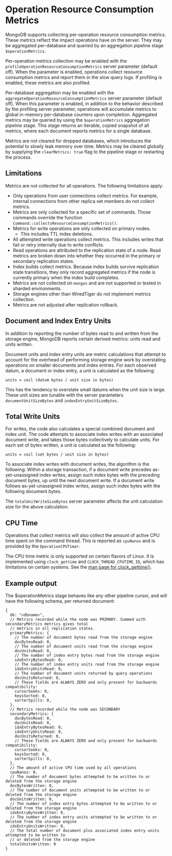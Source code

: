 # Operation Resource Consumption Metrics

MongoDB supports collecting per-operation resource consumption metrics. These metrics reflect the
impact operations have on the server. They may be aggregated per-database and queried by an
aggregation pipeline stage `$operationMetrics`.

Per-operation metrics collection may be enabled with the
`profileOperationResourceConsumptionMetrics` server parameter (default off). When the parameter is
enabled, operations collect resource consumption metrics and report them in the slow query logs. If
profiling is enabled, these metrics are also profiled.

Per-database aggregation may be enabled with the `aggregateOperationResourceConsumptionMetrics`
server parameter (default off). When this parameter is enabled, in addition to the behavior
described by the profiling server parameter, operations will accumulate metrics to global in-memory
per-database counters upon completion. Aggregated metrics may be queried by using the
`$operationMetrics` aggregation pipeline stage. This stage returns an iterable, copied snapshot of
all metrics, where each document reports metrics for a single database.

Metrics are not cleared for dropped databases, which introduces the potential to slowly leak memory
over time. Metrics may be cleared globally by supplying the `clearMetrics: true` flag to the
pipeline stage or restarting the process.

## Limitations

Metrics are not collected for all operations. The following limitations apply:

- Only operations from user connections collect metrics. For example, internal connections from
  other replica set members do not collect metrics.
- Metrics are only collected for a specific set of commands. Those commands override the function
  `Command::collectsResourceConsumptionMetrics()`.
- Metrics for write operations are only collected on primary nodes.
  - This includes TTL index deletions.
- All attempted write operations collect metrics. This includes writes that fail or retry internally
  due to write conflicts.
- Read operations are attributed to the replication state of a node. Read metrics are broken down
  into whether they occurred in the primary or secondary replication states.
- Index builds collect metrics. Because index builds survive replication state transitions, they
  only record aggregated metrics if the node is currently primary when the index build completes.
- Metrics are not collected on `mongos` and are not supported or tested in sharded environments.
- Storage engines other than WiredTiger do not implement metrics collection.
- Metrics are not adjusted after replication rollback.

## Document and Index Entry Units

In addition to reporting the number of bytes read to and written from the storage engine, MongoDB
reports certain derived metrics: units read and units written.

Document units and index entry units are metric calculations that attempt to account for the
overhead of performing storage engine work by overstating operations on smaller documents and index
entries. For each observed datum, a document or index entry, a unit is calculated as the following:

```
units = ceil (datum bytes / unit size in bytes)
```

This has the tendency to overstate small datums when the unit size is large. These unit sizes are
tunable with the server parameters `documentUnitSizeBytes` and `indexEntryUnitSizeBytes`.

## Total Write Units

For writes, the code also calculates a special combined document and index unit. The code attempts
to associate index writes with an associated document write, and takes those bytes collectively to
calculate units. For each set of bytes written, a unit is calculated as the following:

```
units = ceil (set bytes / unit size in bytes)
```

To associate index writes with document writes, the algorithm is the following:
Within a storage transaction, if a document write precedes as-yet-unassigned index writes, assign
such index bytes with the preceding document bytes, up until the next document write.
If a document write follows as-yet-unassigned index writes, assign such index bytes with the
following document bytes.

The `totalUnitWriteSizeBytes` server parameter affects the unit calculation size for the above
calculation.

## CPU Time

Operations that collect metrics will also collect the amount of active CPU time spent on the command
thread. This is reported as `cpuNanos` and is provided by the `OperationCPUTimer`.

The CPU time metric is only supported on certain flavors of Linux. It is implemented using
`clock_gettime` and `CLOCK_THREAD_CPUTIME_ID`, which has limitations on certain systems. See the
[man page for clock_gettime()](https://linux.die.net/man/3/clock_gettime).

## Example output

The $operationMetrics stage behaves like any other pipeline cursor, and will have the following
schema, per returned document:

```
{
  db: "<dbname>",
  // Metrics recorded while the node was PRIMARY. Summed with secondaryMetrics metrics gives total
  // metrics in all replication states.
  primaryMetrics: {
    // The number of document bytes read from the storage engine
    docBytesRead: 0,
    // The number of document units read from the storage engine
    docUnitsRead: 0,
    // The number of index entry bytes read from the storage engine
    idxEntryBytesRead: 0,
    // The number of index entry units read from the storage engine
    idxEntryUnitsRead: 0,
    // The number of document units returned by query operations
    docUnitsReturned: 0,
    // These fields are ALWAYS ZERO and only present for backwards compatibility:
    cursorSeeks: 0,
    keysSorted: 0,
    sorterSpills: 0,
  },
  // Metrics recorded while the node was SECONDARY
  secondaryMetrics: {
    docBytesRead: 0,
    docUnitsRead: 0,
    idxEntryBytesRead: 0,
    idxEntryUnitsRead: 0,
    docUnitsReturned: 0,
    // These fields are ALWAYS ZERO and only present for backwards compatibility:
    cursorSeeks: 0,
    keysSorted: 0,
    sorterSpills: 0,
  },
  // The amount of active CPU time used by all operations
  cpuNanos: 0,
  // The number of document bytes attempted to be written to or deleted from the storage engine
  docBytesWritten: 0,
  // The number of document units attempted to be written to or deleted from the storage engine
  docUnitsWritten: 0,
  // The number of index entry bytes attempted to be written to or deleted from the storage engine
  idxEntryBytesWritten: 0,
  // The number of index entry units attempted to be written to or deleted from the storage engine
  idxEntryUnitsWritten: 0,
  // The total number of document plus associated index entry units attempted to be written to
  // or deleted from the storage engine
  totalUnitsWritten: 0
}
```
